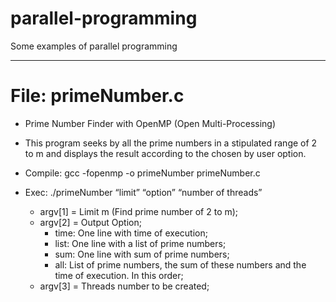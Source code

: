 # parallel-programming
Some examples of parallel programming

------
# File: primeNumber.c

- Prime Number Finder with OpenMP (Open Multi-Processing)

- This program seeks by all the prime numbers in a stipulated range of 2 to m and displays the result according to the chosen by user option.

- Compile: gcc -fopenmp -o primeNumber primeNumber.c

- Exec: ./primeNumber “limit” “option” “number of threads”
  - argv[1] = Limit m (Find prime number of 2 to m);
  - argv[2] = Output Option;
    - time: One line with time of execution;
    - list: One line with a list of prime numbers;
    - sum: One line with sum of prime numbers;
    - all: List of prime numbers, the sum of these numbers and the time of execution. In this order;
  - argv[3] = Threads number to be created;

